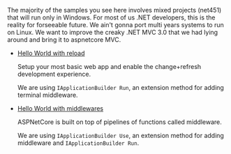 The majority of the samples you see here involves mixed projects (net451) that will run only in Windows. For most of us .NET developers, this is the reality for forseeable future. We ain't gonna port multi years systems to run on Linux. We want to improve the creaky .NET MVC 3.0 that we had lying around and bring it to aspnetcore MVC.

* [Hello World with reload](https://github.com/dodyg/practical-aspnetcore/tree/master/hello-world-with-reload)

  Setup your most basic web app and enable the change+refresh development experience. 
  
  We are using ```IApplicationBuilder Run```, an extension method for adding terminal middleware.

* [Hello World with middlewares](https://github.com/dodyg/practical-aspnetcore/tree/master/hello-world-with-middleware)

  ASPNetCore is built on top of pipelines of functions called middleware. 
  
  We are using ```IApplicationBuilder Use```, an extension method for adding middleware and ```IApplicationBuilder Run```.